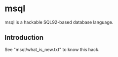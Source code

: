 # msql
msql is a hackable SQL92-based database language.

## Introduction
See "msql/what_is_new.txt" to know this hack.
